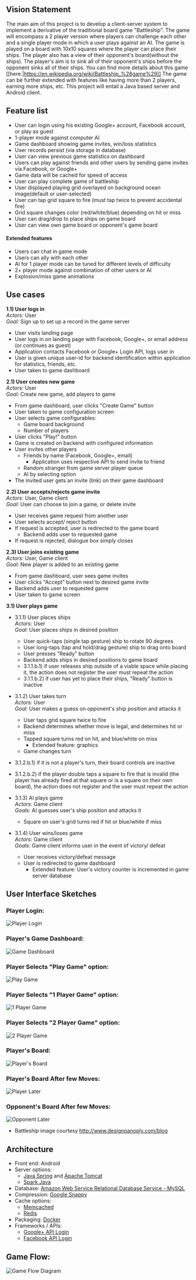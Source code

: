 ## Vision Statement

The main aim of this project is to develop a client-server system to implement a derivative of the traditional board game "Battleship". The game will encompass a 2 player version where players can challenge each other and a single player mode in which a user plays against an AI. The game is played on a board with 10x10 squares where the player can place their ships. The player also has a view of their opponent's board(without the ships). The player's aim is to sink all of their opponent's ships before the opponent sinks all of their ships. You can find more details about this game [[here.|https://en.wikipedia.org/wiki/Battleship_%28game%29]]
The game can be further extended with features like having more than 2 players, earning more ships, etc.  This project will entail a Java based server and Android client.    

## Feature list

* User can login using his existing Google+ account, Facebook account, or play as guest   
* 1-player mode against computer AI       
* Game dashboard showing game invites, win/loss statistics   
* User records persist (via storage in database)   
* User can view previous game statistics on dashboard   
* Users can play against friends and other users by sending game invites via Facebook, or Google+   
* Game data will be cached for speed of access   
* User can play complete game of battleship   
* User displayed playing grid overlayed on background ocean image(default or user-selected)   
* User can tap grid square to fire (must tap twice to prevent accidental fire)   
* Grid square changes color (red/white/blue) depending on hit or miss   
* User can drag/drop to place ships on game board    
* User can view own game board or opponent's game board   

#### Extended features

* Users can chat in game mode  
* Users can ally with each other  
* AI for 1 player mode can be tuned for different levels of difficulty      
* 2+ player mode against combination of other users or AI  
* Explosion/miss game animations   

## Use cases

**1.1) User logs in**  
  _Actors:_ User  
  _Goal:_ Sign up to set up a record in the game server  
  * User visits landing page
  * User logs in on landing page with Facebook, Google+, or email address (or continues as guest)
  * Application contacts Facebook or Google+ Login API, logs user in
  * User is given unique user-id for backend identification within application for statistics, friends, etc.
  * User taken to game dashboard

**2.1) User creates new game**  
  _Actors:_ User  
  _Goal:_ Create new game, add players to game  
  * From game dashboard, user clicks "Create Game" button
  * User taken to game configuration screen
  * User selects game configurables:
    * Game board background
    * Number of players
  * User clicks "Play!" button
  * Game is created on backend with configured information  
  * User invites other players
    * Friends by name (Facebook, Google+, email)
      * Application uses respective API to send invite to friend
    * Random stranger from game server player queue
    * AI by selecting option
  * The invited user gets an invite (link) on their game dashboard

**2.2) User accepts/rejects game invite**  
  _Actors:_ User, Game client    
  _Goal:_ User can choose to join a game, or delete invite   
  * User receives game request from another user  
  * User selects accept/ reject button  
  * If request is accepted, user is redirected to the game board
    * Backend adds user to requested game        
  * If request is rejected, dialogue box simply closes

**2.3) User joins existing game**  
  _Actors:_ User, Game client  
  _Goal:_ New player is added to an existing game  
  * From game dashboard, user sees game invites
  * User clicks "Accept" button next to desired game invite
  * Backend adds user to requested game   
  * User taken to game screen  

**3.1) User plays game**
  * 3.1.1) User places ships  
    _Actors:_ User  
    _Goal:_ User places ships in desired position  
    * User quick-taps (single tap gesture) ship to rotate 90 degrees
    * User long-taps (tap and hold/drag gesture) ship to drag onto board
    * User presses "Ready" button  
    * Backend adds ships in desired positions to game board    
    * 3.1.1.b.1) if user releases ship outside of a viable space while placing it, the action does not register the user must repeat the action
    * 3.1.1.b.2) if user has yet to place their ships, "Ready" button is inactive

  * 3.1.2) User takes turn  
    _Actors:_ User  
    _Goal:_ User makes a guess on opponent's ship position and attacks it  
    * User taps grid square twice to fire 
    * Backend determines whether move is legal, and determines hit or miss   
    * Tapped square turns red on hit, and blue/white on miss
      * Extended feature: graphics
    * Game changes turn   
   * 3.1.2.b.1) if it is not a player's turn, their board controls are inactive
   * 3.1.2.b.2) if the player double taps a square to fire that is invalid (the player has already fired at that square or is a square on their own board), the action does not register and the user must repeat the action

  * 3.1.3) AI plays game  
    _Actors:_ Game client  
    _Goals:_ AI guesses user's ship position and attacks it  
    * Square on user's grid turns red if hit or blue/white if miss
  * 3.1.4) User wins/loses game  
    _Actors:_ Game client  
    _Goals:_ Game client informs user in the event of victory/ defeat  
    * User receives victory/defeat message
    * User is redirected to game dashboard
      * Extended feature: User's victory counter is incremented in game server database


## User Interface Sketches
### Player Login:
![Player Login](https://github.com/jhu-oose/2015-group-13/wiki/assets/image1.png)

### Player's Game Dashboard:
![Game Dashboard](https://github.com/jhu-oose/2015-group-13/wiki/assets/image2.png)

### Player Selects "Play Game" option:
![Play Game](https://github.com/jhu-oose/2015-group-13/wiki/assets/image3.png)

### Player Selects "1 Player Game" option:
![1 Player Game](https://github.com/jhu-oose/2015-group-13/wiki/assets/image4.png)

### Player Selects "2 Player Game" option:
![2 Player Game](https://github.com/jhu-oose/2015-group-13/wiki/assets/image5.png)

### Player's Board:
![Player's Board](https://github.com/jhu-oose/2015-group-13/wiki/assets/image6.png)

### Player's Board After few Moves:
![Player Later](https://github.com/jhu-oose/2015-group-13/wiki/assets/image7.png)

### Opponent's Board After few Moves:
![Opponent Later](https://github.com/jhu-oose/2015-group-13/wiki/assets/image8.png)

* Battleship image courtesy http://www.designpanoply.com/blog

## Architecture  
* Front end: Android
* Server options:
  * [Java Spring](http://spring.io/) and [Apache Tomcat](http://tomcat.apache.org/)
  * [Spark Java](http://sparkjava.com/)
* Database: [Amazon Web Service Relational Database Service - MySQL](http://aws.amazon.com/rds/mysql/)
* Compression: [Google Snappy](http://github.com/google/snappy)
* Cache options: 
  * [Memcached](http://memcached.org/)
  * [Redis](http://redis.io/)
* Packaging: [Docker](https://www.docker.com/)
* Frameworks / APIs:
  * [Google+ API Login](http://developers.google.com/+/mobile/android/sign-in?hl=en)
  * [Facebook API Login](http://developers.facebook.com/docs/facebook-login/android)

## Game Flow:
![Game Flow Diagram](https://github.com/jhu-oose/2015-group-13/wiki/assets/GameFlow.jpg)
